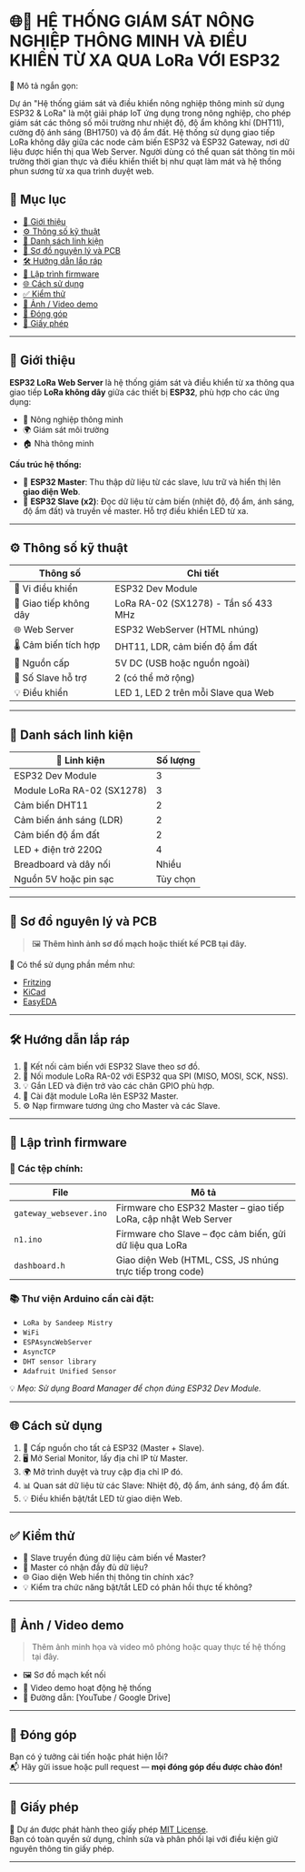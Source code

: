 # 🌐📡 HỆ THỐNG GIÁM SÁT NÔNG NGHIỆP THÔNG MINH VÀ ĐIỀU KHIỂN TỪ XA QUA LoRa VỚI ESP32

🎯 Mô tả ngắn gọn:

Dự án "Hệ thống giám sát và điều khiển nông nghiệp thông minh sử dụng ESP32 & LoRa" là một giải pháp IoT ứng dụng trong nông nghiệp, cho phép giám sát các thông số môi trường như nhiệt độ, độ ẩm không khí (DHT11), cường độ ánh sáng (BH1750) và độ ẩm đất. Hệ thống sử dụng giao tiếp LoRa không dây giữa các node cảm biến ESP32 và ESP32 Gateway, nơi dữ liệu được hiển thị qua Web Server. Người dùng có thể quan sát thông tin môi trường thời gian thực và điều khiển thiết bị như quạt làm mát và hệ thống phun sương từ xa qua trình duyệt web.



## 📖 Mục lục

- [🚀 Giới thiệu](#-giới-thiệu)
- [⚙️ Thông số kỹ thuật](#️-thông-số-kỹ-thuật)
- [🧰 Danh sách linh kiện](#-danh-sách-linh-kiện)
- [📐 Sơ đồ nguyên lý và PCB](#-sơ-đồ-nguyên-lý-và-pcb)
- [🛠️ Hướng dẫn lắp ráp](#️-hướng-dẫn-lắp-ráp)
- [🧠 Lập trình firmware](#-lập-trình-firmware)
- [🌐 Cách sử dụng](#-cách-sử-dụng)
- [✅ Kiểm thử](#-kiểm-thử)
- [📸 Ảnh / Video demo](#-ảnh--video-demo)
- [🤝 Đóng góp](#-đóng-góp)
- [📄 Giấy phép](#-giấy-phép)

---

## 🚀 Giới thiệu

**ESP32 LoRa Web Server** là hệ thống giám sát và điều khiển từ xa thông qua giao tiếp **LoRa không dây** giữa các thiết bị **ESP32**, phù hợp cho các ứng dụng:

- 🌾 Nông nghiệp thông minh  
- 🌍 Giám sát môi trường  
- 🏠 Nhà thông minh

**Cấu trúc hệ thống:**

- 🧠 **ESP32 Master**: Thu thập dữ liệu từ các slave, lưu trữ và hiển thị lên **giao diện Web**.
- 📡 **ESP32 Slave (x2)**: Đọc dữ liệu từ cảm biến (nhiệt độ, độ ẩm, ánh sáng, độ ẩm đất) và truyền về master. Hỗ trợ điều khiển LED từ xa.

---

## ⚙️ Thông số kỹ thuật

| Thông số               | Chi tiết                                  |
|------------------------|--------------------------------------------|
| 🔧 Vi điều khiển         | ESP32 Dev Module                           |
| 📶 Giao tiếp không dây   | LoRa RA-02 (SX1278) - Tần số 433 MHz       |
| 🌐 Web Server            | ESP32 WebServer (HTML nhúng)              |
| 🌡️ Cảm biến tích hợp     | DHT11, LDR, cảm biến độ ẩm đất             |
| 🔋 Nguồn cấp             | 5V DC (USB hoặc nguồn ngoài)              |
| 🔗 Số Slave hỗ trợ       | 2 (có thể mở rộng)                         |
| 💡 Điều khiển            | LED 1, LED 2 trên mỗi Slave qua Web       |

---

## 🧰 Danh sách linh kiện

| 🔩 Linh kiện                   | Số lượng |
|-------------------------------|----------|
| ESP32 Dev Module              | 3        |
| Module LoRa RA-02 (SX1278)    | 3        |
| Cảm biến DHT11                | 2        |
| Cảm biến ánh sáng (LDR)       | 2        |
| Cảm biến độ ẩm đất            | 2        |
| LED + điện trở 220Ω           | 4        |
| Breadboard và dây nối         | Nhiều    |
| Nguồn 5V hoặc pin sạc         | Tùy chọn |

---

## 📐 Sơ đồ nguyên lý và PCB

> 🖼️ **Thêm hình ảnh sơ đồ mạch hoặc thiết kế PCB tại đây.**

📌 Có thể sử dụng phần mềm như:
- [Fritzing](https://fritzing.org/)
- [KiCad](https://kicad.org/)
- [EasyEDA](https://easyeda.com/)

---

## 🛠️ Hướng dẫn lắp ráp

1. 🔌 Kết nối cảm biến với ESP32 Slave theo sơ đồ.
2. 🔗 Nối module LoRa RA-02 với ESP32 qua SPI (MISO, MOSI, SCK, NSS).
3. 💡 Gắn LED và điện trở vào các chân GPIO phù hợp.
4. 📡 Cài đặt module LoRa lên ESP32 Master.
5. ⚙️ Nạp firmware tương ứng cho Master và các Slave.

---

## 🧠 Lập trình firmware

### 📁 Các tệp chính:

| File                    | Mô tả                                                               |
|-------------------------|---------------------------------------------------------------------|
| `gateway_websever.ino` | Firmware cho ESP32 Master – giao tiếp LoRa, cập nhật Web Server    |
| `n1.ino`                | Firmware cho Slave – đọc cảm biến, gửi dữ liệu qua LoRa            |
| `dashboard.h`           | Giao diện Web (HTML, CSS, JS nhúng trực tiếp trong code)           |

### 📚 Thư viện Arduino cần cài đặt:

- `LoRa by Sandeep Mistry`
- `WiFi`
- `ESPAsyncWebServer`
- `AsyncTCP`
- `DHT sensor library`
- `Adafruit Unified Sensor`

💡 *Mẹo: Sử dụng Board Manager để chọn đúng ESP32 Dev Module.*

---

## 🌐 Cách sử dụng

1. 🔌 Cấp nguồn cho tất cả ESP32 (Master + Slave).
2. 🖥️ Mở Serial Monitor, lấy địa chỉ IP từ Master.
3. 🌍 Mở trình duyệt và truy cập địa chỉ IP đó.
4. 📊 Quan sát dữ liệu từ các Slave: Nhiệt độ, độ ẩm, ánh sáng, độ ẩm đất.
5. 💡 Điều khiển bật/tắt LED từ giao diện Web.

---

## ✅ Kiểm thử

- 📡 Slave truyền đúng dữ liệu cảm biến về Master?
- 🔁 Master có nhận đầy đủ dữ liệu?
- 🌐 Giao diện Web hiển thị thông tin chính xác?
- 💡 Kiểm tra chức năng bật/tắt LED có phản hồi thực tế không?

---

## 📸 Ảnh / Video demo

> Thêm ảnh minh họa và video mô phỏng hoặc quay thực tế hệ thống tại đây.

- 🖼️ Sơ đồ mạch kết nối
- 🎥 Video demo hoạt động hệ thống
- 📎 Đường dẫn: [YouTube / Google Drive]

---

## 🤝 Đóng góp

Bạn có ý tưởng cải tiến hoặc phát hiện lỗi?  
📬 Hãy gửi issue hoặc pull request — **mọi đóng góp đều được chào đón!**

---

## 📄 Giấy phép

📜 Dự án được phát hành theo giấy phép [MIT License](LICENSE).  
Bạn có toàn quyền sử dụng, chỉnh sửa và phân phối lại với điều kiện giữ nguyên thông tin giấy phép.

---

